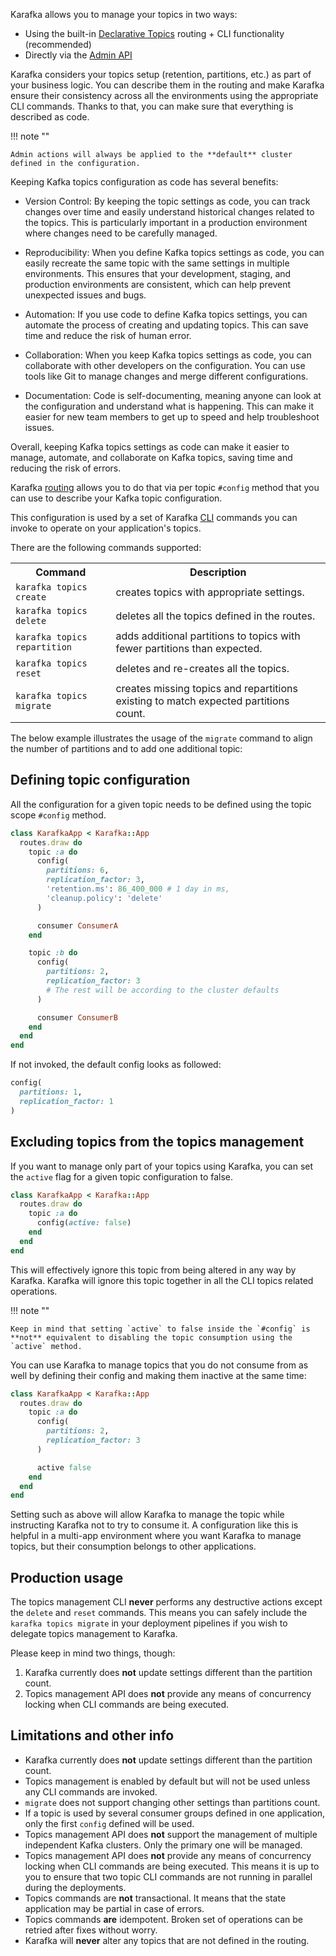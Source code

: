 Karafka allows you to manage your topics in two ways:

- Using the built-in [Declarative Topics](Declarative-Topics) routing + CLI functionality (recommended)
- Directly via the [Admin API](Admin-API)

Karafka considers your topics setup (retention, partitions, etc.) as part of your business logic. You can describe them in the routing and make Karafka ensure their consistency across all the environments using the appropriate CLI commands. Thanks to that, you can make sure that everything is described as code.

!!! note ""

    Admin actions will always be applied to the **default** cluster defined in the configuration.

Keeping Kafka topics configuration as code has several benefits:

- Version Control: By keeping the topic settings as code, you can track changes over time and easily understand historical changes related to the topics. This is particularly important in a production environment where changes need to be carefully managed.

- Reproducibility: When you define Kafka topics settings as code, you can easily recreate the same topic with the same settings in multiple environments. This ensures that your development, staging, and production environments are consistent, which can help prevent unexpected issues and bugs.

- Automation: If you use code to define Kafka topics settings, you can automate the process of creating and updating topics. This can save time and reduce the risk of human error.

- Collaboration: When you keep Kafka topics settings as code, you can collaborate with other developers on the configuration. You can use tools like Git to manage changes and merge different configurations.

- Documentation: Code is self-documenting, meaning anyone can look at the configuration and understand what is happening. This can make it easier for new team members to get up to speed and help troubleshoot issues.

Overall, keeping Kafka topics settings as code can make it easier to manage, automate, and collaborate on Kafka topics, saving time and reducing the risk of errors.

Karafka [routing](Routing) allows you to do that via per topic `#config` method that you can use to describe your Kafka topic configuration.

This configuration is used by a set of Karafka [CLI](CLI) commands you can invoke to operate on your application's topics.

There are the following commands supported:

<table>
  <tr>
    <th>Command</th>
    <th>Description</th>
  </tr>
  <tr>
    <td><code>karafka topics create</code></td>
    <td>creates topics with appropriate settings.</td>
  </tr>
  <tr>
    <td><code>karafka topics delete</code></td>
    <td>deletes all the topics defined in the routes.</td>
  </tr>
  <tr>
    <td><code>karafka topics repartition</code></td>
    <td>adds additional partitions to topics with fewer partitions than expected.</td>
  </tr>
  <tr>
    <td><code>karafka topics reset</code></td>
    <td>deletes and re-creates all the topics.</td>
  </tr>
  <tr>
    <td><code>karafka topics migrate</code></td>
    <td>creates missing topics and repartitions existing to match expected partitions count.</td>
  </tr>
</table>

The below example illustrates the usage of the `migrate` command to align the number of partitions and to add one additional topic:

<div class="asciinema" data-cols="100" data-rows="16" data-cast="topics-migrate">
  <span style="display: none;">
    Note: Asciinema videos are not visible when viewing this wiki on GitHub. Please use our
    <a href="https://karafka.io/docs">online</a>
    documentation instead.
  </span>
</div>

## Defining topic configuration

All the configuration for a given topic needs to be defined using the topic scope `#config` method.

```ruby
class KarafkaApp < Karafka::App
  routes.draw do
    topic :a do
      config(
        partitions: 6,
        replication_factor: 3,
        'retention.ms': 86_400_000 # 1 day in ms,
        'cleanup.policy': 'delete'
      )

      consumer ConsumerA
    end

    topic :b do
      config(
        partitions: 2,
        replication_factor: 3
        # The rest will be according to the cluster defaults
      )

      consumer ConsumerB
    end
  end
end
```

If not invoked, the default config looks as followed:

```ruby
config(
  partitions: 1,
  replication_factor: 1
)
```

## Excluding topics from the topics management

If you want to manage only part of your topics using Karafka, you can set the `active` flag for a given topic configuration to false.

```ruby
class KarafkaApp < Karafka::App
  routes.draw do
    topic :a do
      config(active: false)
    end
  end
end
```

This will effectively ignore this topic from being altered in any way by Karafka. Karafka will ignore this topic together in all the CLI topics related operations.

!!! note ""

    Keep in mind that setting `active` to false inside the `#config` is **not** equivalent to disabling the topic consumption using the `active` method.

You can use Karafka to manage topics that you do not consume from as well by defining their config and making them inactive at the same time:

```ruby
class KarafkaApp < Karafka::App
  routes.draw do
    topic :a do
      config(
        partitions: 2,
        replication_factor: 3
      )

      active false
    end
  end
end
```

Setting such as above will allow Karafka to manage the topic while instructing Karafka not to try to consume it. A configuration like this is helpful in a multi-app environment where you want Karafka to manage topics, but their consumption belongs to other applications.

## Production usage

The topics management CLI **never** performs any destructive actions except the `delete` and `reset` commands. This means you can safely include the `karafka topics migrate` in your deployment pipelines if you wish to delegate topics management to Karafka.

Please keep in mind two things, though:

1. Karafka currently does **not** update settings different than the partition count.
2. Topics management API does **not** provide any means of concurrency locking when CLI commands are being executed.

## Limitations and other info

- Karafka currently does **not** update settings different than the partition count.
- Topics management is enabled by default but will not be used unless any CLI commands are invoked.
- `migrate` does not support changing other settings than partitions count.
- If a topic is used by several consumer groups defined in one application, only the first `config` defined will be used.
- Topics management API does **not** support the management of multiple independent Kafka clusters. Only the primary one will be managed.
- Topics management API does **not** provide any means of concurrency locking when CLI commands are being executed. This means it is up to you to ensure that two topic CLI commands are not running in parallel during the deployments.
- Topics commands are **not** transactional. It means that the state application may be partial in case of errors.
- Topics commands **are** idempotent. Broken set of operations can be retried after fixes without worry.
- Karafka will **never** alter any topics that are not defined in the routing.
